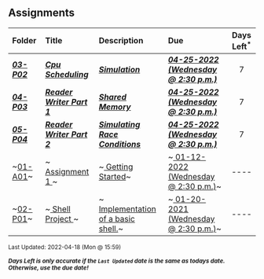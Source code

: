 ## Assignments

| Folder | Title | Description | Due | Days Left<sup>*</sup> |
|:------|:------|:------|:------|:-----:|
| ***<a href="https://github.com/rugbyprof/5143-Operating-Systems/tree/master/Assignments/03-P02">03-P02</a>*** | ***<a href="https://github.com/rugbyprof/5143-Operating-Systems/tree/master/Assignments/03-P02"> Cpu Scheduling </a>*** | ***<a href="https://github.com/rugbyprof/5143-Operating-Systems/tree/master/Assignments/03-P02"> Simulation</a>*** | ***<a href="https://github.com/rugbyprof/5143-Operating-Systems/tree/master/Assignments/03-P02"> 04-25-2022 (Wednesday @ 2:30 p.m.)</a>*** | 7 |
| ***<a href="https://github.com/rugbyprof/5143-Operating-Systems/tree/master/Assignments/04-P03">04-P03</a>*** | ***<a href="https://github.com/rugbyprof/5143-Operating-Systems/tree/master/Assignments/04-P03"> Reader Writer Part 1 </a>*** | ***<a href="https://github.com/rugbyprof/5143-Operating-Systems/tree/master/Assignments/04-P03"> Shared Memory</a>*** | ***<a href="https://github.com/rugbyprof/5143-Operating-Systems/tree/master/Assignments/04-P03"> 04-25-2022 (Wednesday @ 2:30 p.m.)</a>*** | 7 |
| ***<a href="https://github.com/rugbyprof/5143-Operating-Systems/tree/master/Assignments/05-P04">05-P04</a>*** | ***<a href="https://github.com/rugbyprof/5143-Operating-Systems/tree/master/Assignments/05-P04"> Reader Writer Part 2 </a>*** | ***<a href="https://github.com/rugbyprof/5143-Operating-Systems/tree/master/Assignments/05-P04"> Simulating Race Conditions</a>*** | ***<a href="https://github.com/rugbyprof/5143-Operating-Systems/tree/master/Assignments/05-P04"> 04-25-2022 (Wednesday @ 2:30 p.m.)</a>*** | 7 |
| ~<a href="https://github.com/rugbyprof/5143-Operating-Systems/tree/master/Assignments/01-A01">01-A01</a>~ | ~<a href="https://github.com/rugbyprof/5143-Operating-Systems/tree/master/Assignments/01-A01"> Assignment 1 </a>~ | ~<a href="https://github.com/rugbyprof/5143-Operating-Systems/tree/master/Assignments/01-A01"> Getting Started</a>~ | ~<a href="https://github.com/rugbyprof/5143-Operating-Systems/tree/master/Assignments/01-A01"> 01-12-2022 (Wednesday @ 2:30 p.m.)</a>~ | ---- |
| ~<a href="https://github.com/rugbyprof/5143-Operating-Systems/tree/master/Assignments/02-P01">02-P01</a>~ | ~<a href="https://github.com/rugbyprof/5143-Operating-Systems/tree/master/Assignments/02-P01"> Shell Project </a>~ | ~<a href="https://github.com/rugbyprof/5143-Operating-Systems/tree/master/Assignments/02-P01"> Implementation of a basic shell.</a>~ | ~<a href="https://github.com/rugbyprof/5143-Operating-Systems/tree/master/Assignments/02-P01"> 01-20-2021 (Wednesday @ 2:30 p.m.)</a>~ | ---- |

<sup>Last Updated: 2022-04-18 (Mon @ 15:59)</sup> 

<sup>***Days Left is only accurate if the `Last Updated` date is the same as todays date. Otherwise, use the due date!***</sup> 